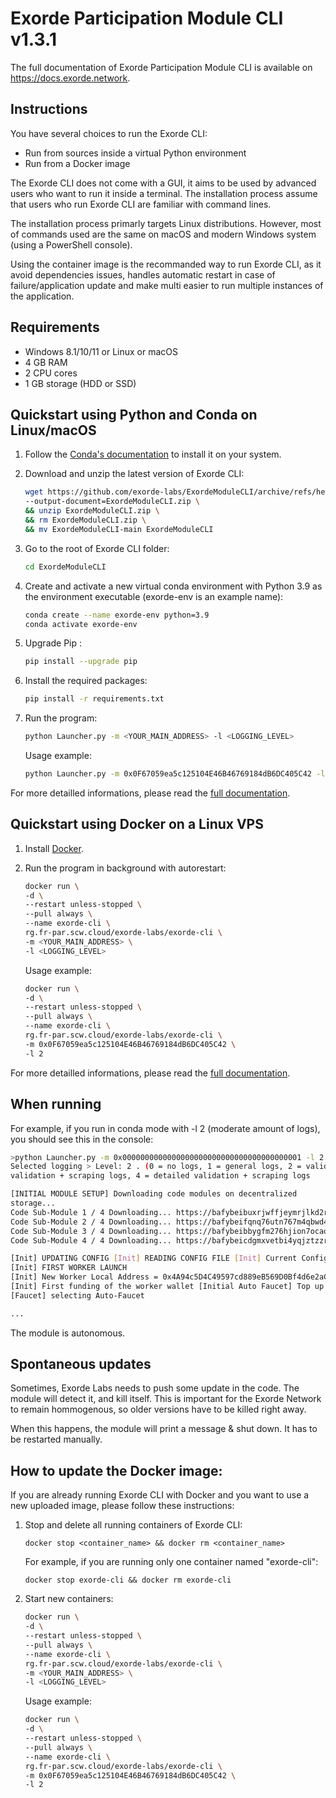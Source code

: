 # Exorde Participation Module CLI v1.3.1

The full documentation of Exorde Participation Module CLI is available on https://docs.exorde.network.

## Instructions

You have several choices to run the Exorde CLI:

- Run from sources inside a virtual Python environment
- Run from a Docker image

The Exorde CLI does not come with a GUI, it aims to be used by advanced users who want to run it inside a terminal. The installation process assume that users who run Exorde CLI are familiar with command lines.

The installation process primarly targets Linux distributions. However, most of commands used are the same on macOS and modern Windows system (using a PowerShell console).

Using the container image is the recommanded way to run Exorde CLI, as it avoid dependencies issues, handles automatic restart in case of failure/application update and make multi easier to run multiple instances of the application.

## Requirements

- Windows 8.1/10/11 or Linux or macOS
- 4 GB RAM
- 2 CPU cores
- 1 GB storage (HDD or SSD)

## Quickstart using Python and Conda on Linux/macOS

1.  Follow the [Conda's documentation](https://docs.conda.io/projects/conda/en/latest/user-guide/install/index.html#regular-installation) to install it on your system.
2.  Download and unzip the latest version of Exorde CLI:
    ```bash
    wget https://github.com/exorde-labs/ExordeModuleCLI/archive/refs/heads/main.zip \
    --output-document=ExordeModuleCLI.zip \
    && unzip ExordeModuleCLI.zip \
    && rm ExordeModuleCLI.zip \
    && mv ExordeModuleCLI-main ExordeModuleCLI
    ```
3.  Go to the root of Exorde CLI folder:
    ```bash
    cd ExordeModuleCLI
    ```
4.  Create and activate a new virtual conda environment with Python 3.9 as the environment executable (exorde-env is an example name):
    ```bash
    conda create --name exorde-env python=3.9
    conda activate exorde-env
    ```
5.  Upgrade Pip :
    ```bash
    pip install --upgrade pip
    ```
6.  Install the required packages:
    ```bash
    pip install -r requirements.txt
    ```
7.  Run the program:

    ```bash
    python Launcher.py -m <YOUR_MAIN_ADDRESS> -l <LOGGING_LEVEL>
    ```

    Usage example:

    ```bash
    python Launcher.py -m 0x0F67059ea5c125104E46B46769184dB6DC405C42 -l 2
    ```

For more detailled informations, please read the [full documentation](https://docs.exorde.network).

## Quickstart using Docker on a Linux VPS

1. Install [Docker](https://docs.docker.com/engine/install/).
2. Run the program in background with autorestart:

   ```bash
   docker run \
   -d \
   --restart unless-stopped \
   --pull always \
   --name exorde-cli \
   rg.fr-par.scw.cloud/exorde-labs/exorde-cli \
   -m <YOUR_MAIN_ADDRESS> \
   -l <LOGGING_LEVEL>
   ```

   Usage example:

   ```bash
   docker run \
   -d \
   --restart unless-stopped \
   --pull always \
   --name exorde-cli \
   rg.fr-par.scw.cloud/exorde-labs/exorde-cli \
   -m 0x0F67059ea5c125104E46B46769184dB6DC405C42 \
   -l 2
   ```

For more detailled informations, please read the [full documentation](https://docs.exorde.network).

## When running

For example, if you run in conda mode with -l 2 (moderate amount of logs), you should see this in the console:

```bash
>python Launcher.py -m 0x0000000000000000000000000000000000000001 -l 2
Selected logging > Level: 2 . (0 = no logs, 1 = general logs, 2 = validation logs, 3 =
validation + scraping logs, 4 = detailed validation + scraping logs

[INITIAL MODULE SETUP] Downloading code modules on decentralized
storage...
Code Sub-Module 1 / 4 Downloading... https://bafybeibuxrjwffjeymrjlkd2r35r5rdlzxuavoeympqgr7xrxor6hp3bh4.ipfs.w3s.link/Transaction.py
Code Sub-Module 2 / 4 Downloading... https://bafybeifqnq76utn767m4qbwd4j2jg6k3ypwcr2do7gkk3b26ooxfmzgc5e.ipfs.w3s.link/Scraper.py
Code Sub-Module 3 / 4 Downloading... https://bafybeibbygfm276hjion7ocaoyp3wlfodszhlba6jy3b3fzd37zawkfbgi.ipfs.w3s.link/Validator.py
Code Sub-Module 4 / 4 Downloading... https://bafybeicdgmxvetbi4yqjztzzroevcfvnwobk6zomsz5nh4lvb3dftyimxa.ipfs.w3s.link/App.py

[Init] UPDATING CONFIG [Init] READING CONFIG FILE [Init] Current Config : {'ExordeApp': {'ERCAddress': '', 'MainERCAddress': '', 'Updated': 0, 'SendCountryInfo': 1, 'lastInfo': 'Hello, you are now an Exorder!', 'lastUpdate': '1.3.1'}}
[Init] FIRST WORKER LAUNCH
[Init] New Worker Local Address = 0x4A94c5D4C49597cd889eB569D0Bf4d6e2aC3aE29
[Init] First funding of the worker wallet [Initial Auto Faucet] Top up sFuel & some EXDT to worker address...
[Faucet] selecting Auto-Faucet

...
```

The module is autonomous.

## Spontaneous updates

Sometimes, Exorde Labs needs to push some update in the code. The module will detect it, and kill itself.
This is important for the Exorde Network to remain hommogenous, so older versions have to be killed right away.

When this happens, the module will print a message & shut down. It has to be restarted manually.

## How to update the Docker image:

If you are already running Exorde CLI with Docker and you want to use a new uploaded image, please follow these instructions:
1. Stop and delete all running containers of Exorde CLI:
   ```
   docker stop <container_name> && docker rm <container_name>
   ```
  
   For example, if you are running only one container named "exorde-cli":
   ```
   docker stop exorde-cli && docker rm exorde-cli
   ```

2. Start new containers:
   ```bash
   docker run \
   -d \
   --restart unless-stopped \
   --pull always \
   --name exorde-cli \
   rg.fr-par.scw.cloud/exorde-labs/exorde-cli \
   -m <YOUR_MAIN_ADDRESS> \
   -l <LOGGING_LEVEL>
   ```

   Usage example:

   ```bash
   docker run \
   -d \
   --restart unless-stopped \
   --pull always \
   --name exorde-cli \
   rg.fr-par.scw.cloud/exorde-labs/exorde-cli \
   -m 0x0F67059ea5c125104E46B46769184dB6DC405C42 \
   -l 2
   ```
 

